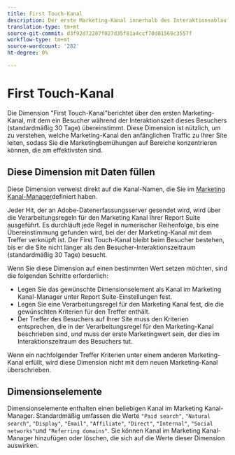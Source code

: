 ```yaml
---
title: First Touch-Kanal
description: Der erste Marketing-Kanal innerhalb des Interaktionsablaufs des Besuchers.
translation-type: tm+mt
source-git-commit: d3f92d72207f027d35f81a4ccf70d01569c3557f
workflow-type: tm+mt
source-wordcount: '282'
ht-degree: 0%

---
```



# First Touch-Kanal

Die Dimension &quot;First Touch-Kanal&quot;berichtet über den ersten Marketing-Kanal, mit dem ein Besucher während der Interaktionszeit dieses Besuchers (standardmäßig 30 Tage) übereinstimmt. Diese Dimension ist nützlich, um zu verstehen, welche Marketing-Kanal den anfänglichen Traffic zu Ihrer Site leiten, sodass Sie die Marketingbemühungen auf Bereiche konzentrieren können, die am effektivsten sind.

## Diese Dimension mit Daten füllen

Diese Dimension verweist direkt auf die Kanal-Namen, die Sie im [Marketing Kanal-Manager](/help/admin/admin/marketing-channels-admin.md)definiert haben.

Jeder Hit, der an Adobe-Datenerfassungsserver gesendet wird, wird über die Verarbeitungsregeln für den Marketing Kanal Ihrer Report Suite ausgeführt. Es durchläuft jede Regel in numerischer Reihenfolge, bis eine Übereinstimmung gefunden wird, bei der der Marketing-Kanal mit dem Treffer verknüpft ist. Der First Touch-Kanal bleibt beim Besucher bestehen, bis er die Site nicht länger als den Besucher-Interaktionszeitraum (standardmäßig 30 Tage) besucht.

Wenn Sie diese Dimension auf einen bestimmten Wert setzen möchten, sind die folgenden Schritte erforderlich:

* Legen Sie das gewünschte Dimensionselement als Kanal im Marketing Kanal-Manager unter Report Suite-Einstellungen fest.
* Legen Sie eine Verarbeitungsregel für den Marketing Kanal fest, die die gewünschten Kriterien für den Treffer enthält.
* Der Treffer des Besuchers auf Ihrer Site muss den Kriterien entsprechen, die in der Verarbeitungsregel für den Marketing-Kanal beschrieben sind, _und_ muss der erste Marketingwert sein, der dies im Interaktionszeitraum des Besuchers tut.

Wenn ein nachfolgender Treffer Kriterien unter einem anderen Marketing-Kanal erfüllt, wird diese Dimension nicht mit dem neuen Marketing-Kanal überschrieben.

## Dimensionselemente

Dimensionselemente enthalten einen beliebigen Kanal im Marketing Kanal-Manager. Standardmäßig umfassen die Werte `"Paid search"`, `"Natural search"`, `"Display"`, `"Email"`, `"Affiliate"`, `"Direct"`, `"Internal"`, `"Social networks"`und `"Referring domains"`. Sie können Kanal im Marketing Kanal-Manager hinzufügen oder löschen, die sich auf die Werte dieser Dimension auswirken.
